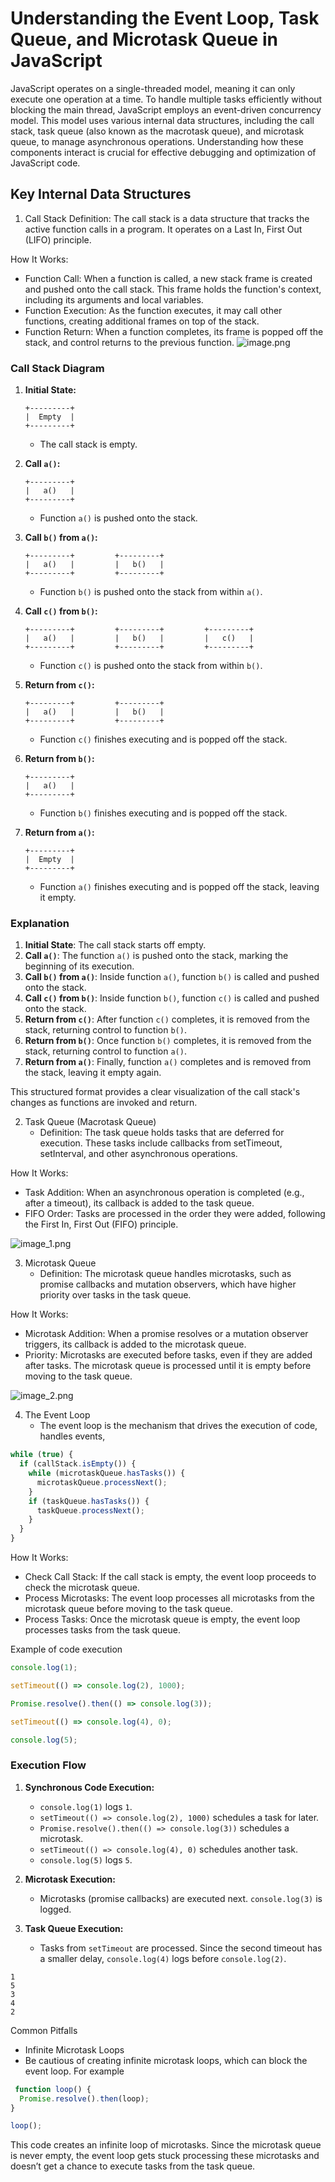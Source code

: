 # Understanding the Event Loop, Task Queue, and Microtask Queue in JavaScript

JavaScript operates on a single-threaded model, meaning it can only execute one operation at a time. To handle multiple tasks efficiently without blocking the main thread, JavaScript employs an event-driven concurrency model. This model uses various internal data structures, including the call stack, task queue (also known as the macrotask queue), and microtask queue, to manage asynchronous operations. Understanding how these components interact is crucial for effective debugging and optimization of JavaScript code.

## Key Internal Data Structures
1. Call Stack
   Definition: The call stack is a data structure that tracks the active function calls in a program. It operates on a Last In, First Out (LIFO) principle.

How It Works:

 - Function Call: When a function is called, a new stack frame is created and pushed onto the call stack. This frame holds the function's context, including its arguments and local variables.
 - Function Execution: As the function executes, it may call other functions, creating additional frames on top of the stack.
 - Function Return: When a function completes, its frame is popped off the stack, and control returns to the previous function.
![image.png](image.png)

### Call Stack Diagram

1. **Initial State:**
    ```plaintext
    +---------+
    |  Empty  |
    +---------+
    ```

   - The call stack is empty.

2. **Call `a()`:**
    ```plaintext
    +---------+
    |   a()   |
    +---------+
    ```

   - Function `a()` is pushed onto the stack.

3. **Call `b()` from `a()`:**
    ```plaintext
    +---------+         +---------+
    |   a()   |         |   b()   |
    +---------+         +---------+
    ```

   - Function `b()` is pushed onto the stack from within `a()`.

4. **Call `c()` from `b()`:**
    ```plaintext
    +---------+         +---------+         +---------+
    |   a()   |         |   b()   |         |   c()   |
    +---------+         +---------+         +---------+
    ```

   - Function `c()` is pushed onto the stack from within `b()`.

5. **Return from `c()`:**
    ```plaintext
    +---------+         +---------+
    |   a()   |         |   b()   |
    +---------+         +---------+
    ```

   - Function `c()` finishes executing and is popped off the stack.

6. **Return from `b()`:**
    ```plaintext
    +---------+
    |   a()   |
    +---------+
    ```

   - Function `b()` finishes executing and is popped off the stack.

7. **Return from `a()`:**
    ```plaintext
    +---------+
    |  Empty  |
    +---------+
    ```

   - Function `a()` finishes executing and is popped off the stack, leaving it empty.

### Explanation

1. **Initial State**: The call stack starts off empty.
2. **Call `a()`**: The function `a()` is pushed onto the stack, marking the beginning of its execution.
3. **Call `b()` from `a()`**: Inside function `a()`, function `b()` is called and pushed onto the stack.
4. **Call `c()` from `b()`**: Inside function `b()`, function `c()` is called and pushed onto the stack.
5. **Return from `c()`**: After function `c()` completes, it is removed from the stack, returning control to function `b()`.
6. **Return from `b()`**: Once function `b()` completes, it is removed from the stack, returning control to function `a()`.
7. **Return from `a()`**: Finally, function `a()` completes and is removed from the stack, leaving it empty again.

This structured format provides a clear visualization of the call stack's changes as functions are invoked and return.

2. Task Queue (Macrotask Queue)
    - Definition: The task queue holds tasks that are deferred for execution. These tasks include callbacks from setTimeout, setInterval, and other asynchronous operations.

How It Works:

 - Task Addition: When an asynchronous operation is completed (e.g., after a timeout), its callback is added to the task queue.
 - FIFO Order: Tasks are processed in the order they were added, following the First In, First Out (FIFO) principle.

![image_1.png](image_1.png)

3. Microtask Queue
    - Definition: The microtask queue handles microtasks, such as promise callbacks and mutation observers, which have higher priority over tasks in the task queue.

How It Works:

 - Microtask Addition: When a promise resolves or a mutation observer triggers, its callback is added to the microtask queue.
 - Priority: Microtasks are executed before tasks, even if they are added after tasks. The microtask queue is processed until it is empty before moving to the task queue.

![image_2.png](image_2.png)

4. The Event Loop
    - The event loop is the mechanism that drives the execution of code, handles events, 

```Javascript
while (true) {
  if (callStack.isEmpty()) {
    while (microtaskQueue.hasTasks()) {
      microtaskQueue.processNext();
    }
    if (taskQueue.hasTasks()) {
      taskQueue.processNext();
    }
  }
}
```

How It Works:

 - Check Call Stack: If the call stack is empty, the event loop proceeds to check the microtask queue.
 - Process Microtasks: The event loop processes all microtasks from the microtask queue before moving to the task queue.
 - Process Tasks: Once the microtask queue is empty, the event loop processes tasks from the task queue.

Example of code execution
```Javascript
console.log(1);

setTimeout(() => console.log(2), 1000);

Promise.resolve().then(() => console.log(3));

setTimeout(() => console.log(4), 0);

console.log(5);
```
### Execution Flow

1. **Synchronous Code Execution:**
   - `console.log(1)` logs `1`.
   - `setTimeout(() => console.log(2), 1000)` schedules a task for later.
   - `Promise.resolve().then(() => console.log(3))` schedules a microtask.
   - `setTimeout(() => console.log(4), 0)` schedules another task.
   - `console.log(5)` logs `5`.

2. **Microtask Execution:**
   - Microtasks (promise callbacks) are executed next. `console.log(3)` is logged.

3. **Task Queue Execution:**
   - Tasks from `setTimeout` are processed. Since the second timeout has a smaller delay, `console.log(4)` logs before `console.log(2)`.
```TEXText 
1
5
3
4
2

   ```

Common Pitfalls
 - Infinite Microtask Loops
 - Be cautious of creating infinite microtask loops, which can block the event loop. For example
```Javascript
 function loop() {
  Promise.resolve().then(loop);
}

loop();
 ```
This code creates an infinite loop of microtasks. Since the microtask queue is never empty, the event loop gets stuck processing these microtasks and doesn’t get a chance to execute tasks from the task queue.